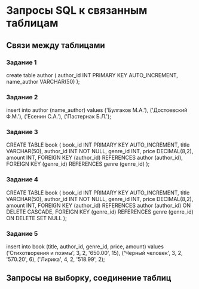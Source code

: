 # Запросы SQL к связанным таблицам

## Связи между таблицами
### Задание 1
create table author (
    author_id INT PRIMARY KEY AUTO_INCREMENT, 
    name_author VARCHAR(50)
);

### Задание 2
insert into author (name_author) values ('Булгаков М.А.'), 
('Достоевский Ф.М.'), 
('Есенин С.А.'), 
('Пастернак Б.Л.');

### Задание 3
CREATE TABLE book (
    book_id INT PRIMARY KEY AUTO_INCREMENT, 
    title VARCHAR(50), 
    author_id INT NOT NULL, 
    genre_id INT, 
    price DECIMAL(8,2), 
    amount INT, 
    FOREIGN KEY (author_id)  REFERENCES author (author_id), 
    FOREIGN KEY (genre_id)  REFERENCES genre (genre_id) 
);

### Задание 4
CREATE TABLE book (
    book_id INT PRIMARY KEY AUTO_INCREMENT, 
    title VARCHAR(50), 
    author_id INT NOT NULL, 
    genre_id INT, 
    price DECIMAL(8,2), 
    amount INT, 
    FOREIGN KEY (author_id)  REFERENCES author (author_id) ON DELETE CASCADE, 
    FOREIGN KEY (genre_id)  REFERENCES genre (genre_id) ON DELETE SET NULL
);

### Задание 5
insert into book (title, author_id, genre_id, price, amount)
values ('Стихотворения и поэмы', 3, 2, '650.00', 15),
('Черный человек', 3, 2, '570.20', 6),
('Лирика', 4, 2, '518.99', 2);

## Запросы на выборку, соединение таблиц
